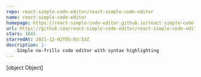 ```yaml
---
repo: react-simple-code-editor/react-simple-code-editor
name: react-simple-code-editor
homepage: https://react-simple-code-editor.github.io/react-simple-code-editor/
url: https://github.com/react-simple-code-editor/react-simple-code-editor
stars: 1641
starredAt: 2021-12-02T05:03:53Z
description: |-
    Simple no-frills code editor with syntax highlighting
---
```


[object Object]
